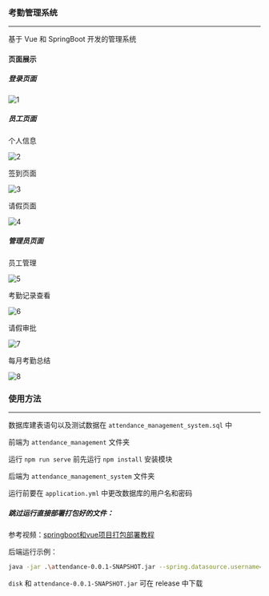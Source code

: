 ### 考勤管理系统

------

基于 Vue 和 SpringBoot 开发的管理系统

#### 页面展示

##### 登录页面

![1](C:\Users\ZXiu\Pictures\考勤管理系统\1.png)

##### 员工页面

个人信息

![2](C:\Users\ZXiu\Pictures\考勤管理系统\2.png)

签到页面

![3](C:\Users\ZXiu\Pictures\考勤管理系统\3.png)

请假页面

![4](C:\Users\ZXiu\Pictures\考勤管理系统\4.png)

##### 管理员页面

员工管理

![5](C:\Users\ZXiu\Pictures\考勤管理系统\5.png)

考勤记录查看

![6](C:\Users\ZXiu\Pictures\考勤管理系统\6.png)

请假审批

![7](C:\Users\ZXiu\Pictures\考勤管理系统\7.png)

每月考勤总结

![8](C:\Users\ZXiu\Pictures\考勤管理系统\8.png)

### 使用方法

------

数据库建表语句以及测试数据在 `attendance_management_system.sql` 中

前端为 `attendance_management` 文件夹

运行 `npm run serve` 前先运行  `npm install` 安装模块

后端为 `attendance_management_system` 文件夹

运行前要在 `application.yml` 中更改数据库的用户名和密码



##### 跳过运行直接部署打包好的文件：

参考视频：[springboot和vue项目打包部署教程](https://www.bilibili.com/video/BV1gk4y1U7BK)

后端运行示例：

```bash
java -jar .\attendance-0.0.1-SNAPSHOT.jar --spring.datasource.username=填你的用户名 --spring.datasource.passeword=填你的密码
```

`disk` 和 `attendance-0.0.1-SNAPSHOT.jar` 可在 release 中下载